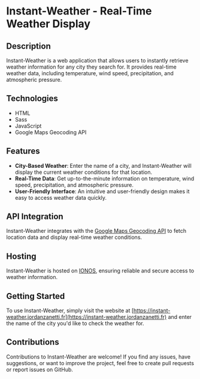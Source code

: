 # Instant-Weather - Real-Time Weather Display

## Description
Instant-Weather is a web application that allows users to instantly retrieve weather information for any city they search for. It provides real-time weather data, including temperature, wind speed, precipitation, and atmospheric pressure.

## Technologies
- HTML
- Sass
- JavaScript
- Google Maps Geocoding API

## Features

- **City-Based Weather**: Enter the name of a city, and Instant-Weather will display the current weather conditions for that location.
- **Real-Time Data**: Get up-to-the-minute information on temperature, wind speed, precipitation, and atmospheric pressure.
- **User-Friendly Interface**: An intuitive and user-friendly design makes it easy to access weather data quickly.

## API Integration
Instant-Weather integrates with the [Google Maps Geocoding API](https://developers.google.com/maps/documentation/geocoding/overview?hl=fr) to fetch location data and display real-time weather conditions.

## Hosting
Instant-Weather is hosted on [IONOS](https://www.ionos.com/), ensuring reliable and secure access to weather information.

## Getting Started
To use Instant-Weather, simply visit the website at [https://instant-weather.jordanzanetti.fr](https://instant-weather.jordanzanetti.fr) and enter the name of the city you'd like to check the weather for.

## Contributions
Contributions to Instant-Weather are welcome! If you find any issues, have suggestions, or want to improve the project, feel free to create pull requests or report issues on GitHub.


